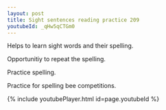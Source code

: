 ```yaml
---
layout: post
title: Sight sentences reading practice 209
youtubeId: _qHw5qCTGm0
---
```

 
 
Helps to learn sight words and their spelling.

Opportunitiy to repeat the spelling. 

Practice spelling. 
 
Practice for spelling bee competitions. 
 
{% include youtubePlayer.html id=page.youtubeId %}
 
 
